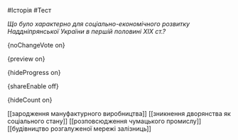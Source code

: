 #Історія #Тест

*Що було характерно для соціально-економічного розвитку Наддніпрянської
України в першій половині ХIХ ст.?*

{noChangeVote on}

{preview on}

{hideProgress on}

{shareEnable off}

{hideCount on}

[[зародження мануфактурного виробництва]]
[[зникнення дворянства як соціального стану]]
[[розповсюдження чумацького промислу]]
[[будівництво розгалуженої мережі залізниць]]
